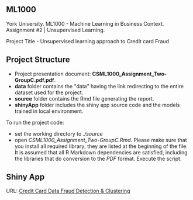 ## ML1000
York University. ML1000 - Machine Learning in Business Context. Assignment #2 | Unsupervised Learning.

Project Title - Unsupervised learning approach to Credit card Fraud

## Project Structure

* Project presentation document: **CSML1000_Assignment_Two-GroupC.pdf.pdf**.  
* **data** folder contains the "data" having the link redirecting to the entire dataset used for the project.
* **source** folder contains the Rmd file generating the report.
* **shinyApp** folder includes the shiny app source code and the models trained in local environment.

To run the project code:

* set the working directory to *./source*
* open *CSML1000_Assignment_Two-GroupC.Rmd*. Please make sure that you install all required library; they are listed at the beginning of the file. It is assumed that all R Markdown dependencies are satisfied, including the libraries that do conversion to the *PDF* format. Execute the script.


## Shiny App
URL: [Credit Card Data Fraud Detection & Clustering](https://ml-lab.shinyapps.io/creditCardDataClustering/)

